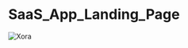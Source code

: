 # SaaS_App_Landing_Page
![Xora](https://github.com/user-attachments/assets/f38bcb48-f561-4e74-8b9d-ce85a7906d1a)
